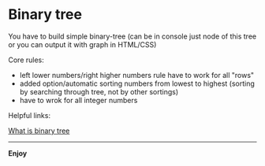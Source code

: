 # Binary tree
You have to build simple binary-tree (can be in console just node of this tree or you can output it with graph in HTML/CSS)

Core rules:
- left lower numbers/right higher numbers rule have to work for all "rows"
- added option/automatic sorting numbers from lowest to highest (sorting by searching through tree, not by other sortings)
- have to wrok for all integer numbers

Helpful links:

[What is binary tree](https://en.wikipedia.org/wiki/Binary_tree)

-------

**Enjoy**
